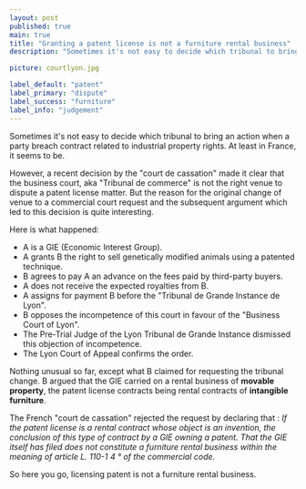 ```yaml
---
layout: post
published: true
main: true
title: "Granting a patent license is not a furniture rental business"
description: "Sometimes it's not easy to decide which tribunal to bring an action when a party breach contract related to industrial property rights. At least in france.... "

picture: courtlyon.jpg

label_default: "patent"
label_primary: "dispute"
label_success: "furniture"
label_info: "judgement"
---
```

<!-- Main Container -->

Sometimes it's not easy to decide which tribunal to bring an action when a party breach contract related to industrial property rights.
At least in France, it seems to be. 

However, a recent decision by the "court de cassation" made it clear that the business court, aka "Tribunal de commerce" is not the right venue to dispute a patent license matter. But the reason for the original change of venue to a commercial court request and the subsequent argument which led to this decision is quite interesting. 

Here is what happened: 

* A is a GIE (Economic Interest Group).
* A grants B the right to sell genetically modified animals using a patented technique.
* B agrees to pay A an advance on the fees paid by third-party buyers.
* A does not receive the expected royalties from B.
* A assigns for payment B before the "Tribunal de Grande Instance de Lyon".
* B opposes the incompetence of this court in favour of the "Business Court of Lyon".
* The Pre-Trial Judge of the Lyon Tribunal de Grande Instance dismissed this objection of incompetence.
* The Lyon Court of Appeal confirms the order.

Nothing unusual so far, except what B claimed for requesting the tribunal change.
B argued that the GIE carried on a rental business of **movable property**,
the patent license contracts being rental contracts of **intangible furniture**.

The French "court de cassation" rejected the request by declaring that :
_If the patent license is a rental contract whose object is an invention, the conclusion of this type of contract by a GIE owning a patent. That the GIE itself has filed does not constitute a furniture rental business within the meaning of article L. 110-1 4 ° of the commercial code._

So here you go, licensing patent is not a furniture rental business.

<!--End Main Container -->
